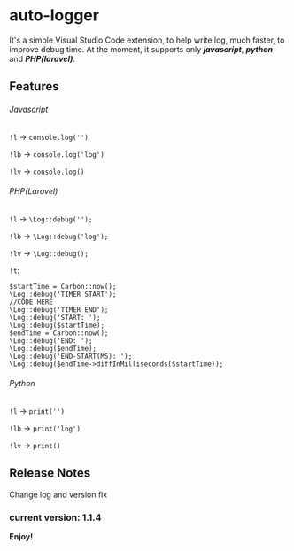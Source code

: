 <!-- https://marketplace.visualstudio.com/items?itemName=PedroRodrigues.auto-logger -->

# auto-logger

It's a simple Visual Studio Code extension, to help write log, much faster, to improve debug time.
At the moment, it supports only ***javascript***, ***python*** and ***PHP(laravel)***.

## Features

###### Javascript
`!l` -> `console.log('')`

`!lb` -> `console.log('log')` 

`!lv` -> `console.log()` 

###### PHP(Laravel)
`!l` -> `\Log::debug('');`

`!lb` -> `\Log::debug('log');` 

`!lv` -> `\Log::debug();` 

`!t`: 
```
$startTime = Carbon::now();
\Log::debug('TIMER START');
//CODE HERE
\Log::debug('TIMER END');
\Log::debug('START: ');
\Log::debug($startTime);
$endTime = Carbon::now();
\Log::debug('END: ');
\Log::debug($endTime);
\Log::debug('END-START(MS): ');
\Log::debug($endTime->diffInMilliseconds($startTime));
```

###### Python
`!l` -> `print('')`

`!lb` -> `print('log')` 

`!lv` -> `print()` 


## Release Notes

Change log and version fix

### current version: 1.1.4


**Enjoy!**
